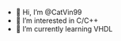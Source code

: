 - 👋 Hi, I’m @CatVin99
- 👀 I’m interested in C/C++
- 🌱 I’m currently learning VHDL


<!---
CatVin99/CatVin99 is a ✨ special ✨ repository because its `README.md` (this file) appears on your GitHub profile.
You can click the Preview link to take a look at your changes.
--->
